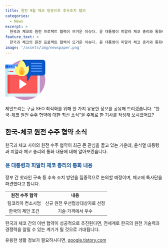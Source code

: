 ```yaml
---
title: 원전 9월 체코 방문으로 후속조치 협의
categories:
  - News
excerpt: >
  한국과 체코의 원전 프로젝트 협력이 뜨거운 이슈다. 윤 대통령이 피알라 체코 총리와 통화하여 원전 사업과 양국 간 경제 협력을 논의하고 9월 중 체코 방문을 약속했다. 이 협력으로 체코는 에너지 안보와 산업 경쟁력을 강화할 전기를 확보할 것으로 전망되며, 체코는 한국의 팀코리아 컨소시엄을 신규 원전 우선협상대상자로 선정했다. 이에 따라 두 나라 간의 전략적 파트너십이 강화될 것으로 예상된다.
feature_text: >
  한국과 체코의 원전 프로젝트 협력이 뜨거운 이슈다. 윤 대통령이 피알라 체코 총리와 통화하여 원전 사업과 양국 간 경제 협력을 논의하고 9월 중 체코 방문을 약속했다. 이 협력으로 체코는 에너지 안보와 산업 경쟁력을 강화할 전기를 확보할 것으로 전망되며, 체코는 한국의 팀코리아 컨소시엄을 신규 원전 우선협상대상자로 선정했다. 이에 따라 두 나라 간의 전략적 파트너십이 강화될 것으로 예상된다.
image: '/assets/img/newspaper.png'
---
```


<p><img src="/assets/img/news.png" alt="rentncar 속보" /></p>

<p>제안드리는 구글 SEO 최적화를 위해 한 가지 유용한 정보를 공유해 드리겠습니다. "한국-체코 원전 수주 협약에 대한 최신 소식"을 주제로 한 기사를 작성해 보시겠어요?</p>

<h2 data-ke-size="size26">한국-체코 원전 수주 협약 소식</h2>

<p data-ke-size="size16">한국과 체코 사이의 원전 수주 협약이 최근 큰 관심을 끌고 있는 가운데, 윤석열 대통령과 피알라 체코 총리의 통화 내용에 대해 알아보겠습니다. </p>

<h3><b><span style="color: #1a5490;">윤 대통령과 피알라 체코 총리의 통화 내용</span></b></h3>

<p>정부 간 핫라인 구축 등 후속 조치 방안을 집중적으로 논의할 예정이며, 체코에 특사단을 파견했다고 합니다.</p>

<table>
  <tr>
    <td style="text-align: center; height: 17px;"><b>원전 수주 협약</b></td>
    <td style="text-align: center; height: 17px;"><b>내용</b></td>
  </tr>
  <tr>
    <td style="text-align: center; height: 17px;">팀코리아 컨소시엄</td>
    <td style="text-align: center; height: 17px;">신규 원전 우선협상대상자로 선정</td>
  </tr>
  <tr>
    <td style="text-align: center; height: 17px;">한국의 제안 조건</td>
    <td style="text-align: center; height: 17px;">기술·가격에서 우수</td>
  </tr>
</table>

<p data-ke-size="size16">한국과 체코 간의 이번 협약이 성공적으로 추진된다면, 전세계로 한국의 원전 기술력과 경쟁력을 알릴 수 있는 계기가 될 것으로 기대됩니다.</p>
유용한 생활 정보가 필요하시다면, <a href="https://qoogle.tistory.com" rel="dofollow">qoogle.tistory.com</a>


